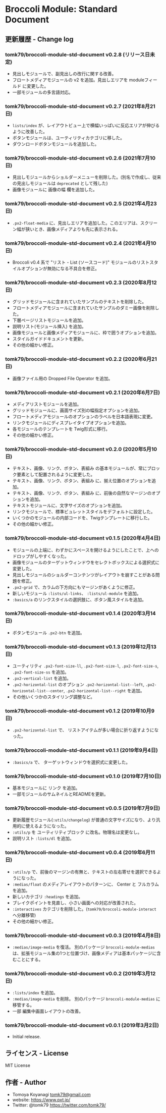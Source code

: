 # Broccoli Module: Standard Document

## 更新履歴 - Change log

### tomk79/broccoli-module-std-document v0.2.8 (リリース日未定)

- 見出しモジュールで、副見出しの改行に関する改善。
- フロートメディアモジュールの v2 を追加。見出しエリアを moduleフィールド に変更した。
- 一部モジュールの多言語対応。

### tomk79/broccoli-module-std-document v0.2.7 (2021年8月21日)

- `lists/index` が、レイアウトビュー上で横幅いっぱいに反応エリアが伸びるように改善した。
- ボタンモジュールは、ユーティリティカテゴリに移した。
- ダウンロードボタンモジュールを追加した。

### tomk79/broccoli-module-std-document v0.2.6 (2021年7月10日)

- 見出しモジュールからショルダーメニューを削除した。(別名で作成し、従来の見出しモジュールは `deprecated` として残した)
- 画像モジュールに 画像の幅 欄を追加した。

### tomk79/broccoli-module-std-document v0.2.5 (2021年4月23日)

- `.px2-float-media` に、見出しエリアを追加した。このエリアは、スクリーン幅が狭いとき、画像メディアよりも先に表示される。

### tomk79/broccoli-module-std-document v0.2.4 (2021年4月10日)

- Broccoli v0.4 系で "リスト - List (ソースコード)" モジュールのリストスタイルオプションが無効になる不具合を修正。

### tomk79/broccoli-module-std-document v0.2.3 (2020年8月12日)

- グリッドモジュールに含まれていたサンプルのテキストを削除した。
- フロートメディアモジュールに含まれていたサンプルのダミー画像を削除した。
- 下層ページリストモジュールを追加。
- 説明リスト(モジュール挿入) を追加。
- 画像モジュールと画像メディアモジュールに、枠で囲うオプションを追加。
- スタイルガイドドキュメントを更新。
- その他の細かい修正。

### tomk79/broccoli-module-std-document v0.2.2 (2020年6月21日)

- 画像ファイル用の Dropped File Operator を追加。

### tomk79/broccoli-module-std-document v0.2.1 (2020年6月7日)

- メディアリストモジュールを追加。
- グリッドモジュールに、画面サイズ別の幅指定オプションを追加。
- フロートメディアモジュールのオプションのラベルを日本語表現に変更。
- リンクモジュールにディスプレイタイプオプションを追加。
- 各モジュールのテンプレートを Twig形式に移行。
- その他の細かい修正。

### tomk79/broccoli-module-std-document v0.2.0 (2020年5月10日)

- テキスト、画像、リンク、ボタン、表組み の基本モジュールが、常にブロック要素として配置されるように変更した。
- テキスト、画像、リンク、ボタン、表組み に、揃え位置のオプションを追加。
- テキスト、画像、リンク、ボタン、表組み に、前後の自然なマージンのオプションを追加。
- テキストモジュールに、文字サイズのオプションを追加。
- リンクモジュールで、標準ビュレットスタイルをデフォルトに設定した。
- いくつかのモジュールの内部コードを、Twigテンプレートに移行した。
- その他の細かい修正。

### tomk79/broccoli-module-std-document v0.1.5 (2020年4月4日)

- モジュールの上端に、わずかにスペースを開けるようにしたことで、上へのドロップがしやすくなった。
- 画像モジュールのターゲットウィンドウをセレクトボックスによる選択式に変更した。
- 見出しモジュールのショルダーコンテンツがレイアウトを崩すことがある問題を修正。
- `.px2-grid` で、カラムの下方向にもマージンがあくように修正。
- 新しいモジュール `:lists/ul-links`、 `:lists/ul-module` を追加。
- `:basics/a` のリンクスタイルの選択肢に、ボタン風スタイルを追加。

### tomk79/broccoli-module-std-document v0.1.4 (2020年3月14日)

- ボタンモジュール `.px2-btn` を追加。

### tomk79/broccoli-module-std-document v0.1.3 (2019年12月13日)

- ユーティリティ `.px2-font-size-ll`, `.px2-font-size-l`, `.px2-font-size-s`, `.px2-font-size-ss` を追加。
- `.px2-vertical-list` を追加。
- `.px2-horizontal-list` のオプション `.px2-horizontal-list--left`, `.px2-horizontal-list--center`, `.px2-horizontal-list--right` を追加。
- その他いくつかのスタイリング調整など。

### tomk79/broccoli-module-std-document v0.1.2 (2019年10月9日)

- `.px2-horizontal-list` で、 リストアイテムが多い場合に折り返すようになった。

### tomk79/broccoli-module-std-document v0.1.1 (2019年9月4日)

- `:basics/a` で、 ターゲットウィンドウを選択式に変更した。

### tomk79/broccoli-module-std-document v0.1.0 (2019年7月10日)

- 基本モジュールに リンク を追加。
- 一部モジュールのサムネイルとREADMEを更新。

### tomk79/broccoli-module-std-document v0.0.5 (2019年7月9日)

- 更新履歴モジュール(`:utils/changelog`) が普通の文字サイズになり、より汎用的に使えるようになった。
- `:utils/p` を ユーティリティブロック に改名。物理名は変更なし。
- 説明リスト `:lists/dl` を追加。

### tomk79/broccoli-module-std-document v0.0.4 (2019年6月11日)

- `:utils/p` で、前後のマージンの有無と、テキストの左右寄せを選択できるようになった。
- `:medias/float` のメディアレイアウトのパターンに、 Center と フルカラム を追加。
- 新しいカテゴリ `:headings` を追加。
- ブレイクポイントを見直し、小さい画面への対応が改善された。
- `:interactives` カテゴリを削除した。(`tomk79/broccoli-module-interact` へ分離移管)
- その他の細かい修正。

### tomk79/broccoli-module-std-document v0.0.3 (2019年4月8日)

- `:medias/image-media` を復活。 別のパッケージ `broccoli-module-medias` は、拡張モジュール集の1つと位置づけ、画像メディアは基本パッケージに含むことにする。

### tomk79/broccoli-module-std-document v0.0.2 (2019年3月12日)

- `:lists/index` を追加。
- `:medias/image-media` を削除。 別のパッケージ `broccoli-module-medias` に移管する。
- 一部 編集中画面レイアウトの改善。

### tomk79/broccoli-module-std-document v0.0.1 (2019年3月2日)

- Initial release.


## ライセンス - License

MIT License


## 作者 - Author

- Tomoya Koyanagi <tomk79@gmail.com>
- website: <https://www.pxt.jp/>
- Twitter: @tomk79 <https://twitter.com/tomk79/>
